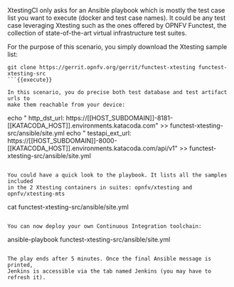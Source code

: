 XtestingCI only asks for an Ansible playbook which is mostly the test case list
you want to execute (docker and test case names). It could be any test case
leveraging Xtesting such as the ones offered by OPNFV Functest, the collection
of state-of-the-art virtual infrastructure test suites.

For the purpose of this scenario, you simply download the Xtesting sample list:

```
git clone https://gerrit.opnfv.org/gerrit/functest-xtesting functest-xtesting-src
```{{execute}}

In this scenario, you do precise both test database and test artifact urls to
make them reachable from your device:

```
echo "      http_dst_url: https://[[HOST_SUBDOMAIN]]-8181-[[KATACODA_HOST]].environments.katacoda.com" >> functest-xtesting-src/ansible/site.yml
echo "      testapi_ext_url: https://[[HOST_SUBDOMAIN]]-8000-[[KATACODA_HOST]].environments.katacoda.com/api/v1" >> functest-xtesting-src/ansible/site.yml
```{{execute}}

You could have a quick look to the playbook. It lists all the samples included
in the 2 Xtesting containers in suites: opnfv/xtesting and opnfv/xtesting-mts

```
cat functest-xtesting-src/ansible/site.yml
```{{execute}}

You can now deploy your own Continuous Integration toolchain:

```
ansible-playbook functest-xtesting-src/ansible/site.yml
```{{execute}}

The play ends after 5 minutes. Once the final Ansible message is printed,
Jenkins is accessible via the tab named Jenkins (you may have to refresh it).
